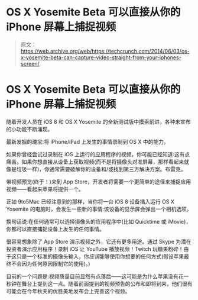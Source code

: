 # OS X Yosemite Beta 可以直接从你的 iPhone 屏幕上捕捉视频

> 原文：<https://web.archive.org/web/https://techcrunch.com/2014/06/03/os-x-yosemite-beta-can-capture-video-straight-from-your-iphones-screen/>

# OS X Yosemite Beta 可以直接从你的 iPhone 屏幕上捕捉视频

随着开发人员在 iOS 8 和 OS X Yosemite 的全新测试版中摸索前进，各种未宣布的小功能不断涌现。

最新发掘的瑰宝:将 iPhone/iPad 上发生的事情录制到 OS X 中的能力。

如果你曾经尝试过录制在 iOS 上运行的应用程序的视频，你可能已经知道:这有点痛苦。如果你想直接从设备上获取视频(而不是将摄像头对准屏幕，那样看起来就像是垃圾一样)，你通常需要破解你的设备和/或找到第三方解决方案。布雷克。

带视频预览(终于！)来到 App Store，开发者将需要一个更简单的途径来捕捉应用视频——看起来苹果将提供一个。

正如 9to5Mac 已经注意到的那样，当你将一台 iOS 8 设备插入运行 OS X Yosemite 的电脑时，会发生一些新的事情:该设备的显示屏会弹出一个相机选项。

换句话说:在任何通常可以选择摄像头的应用程序中(比如 Quicktime 或 iMovie)，你都可以直接捕捉设备上发生的任何事情。

很容易想象除了 App Store 演示视频之外，它还有更多用途。通过 Skype 为潜在投资者演示应用程序！录制 iOS 让 YouTube 播放视频！Twitch 玩糖果粉碎！由于这只是一个标准的摄像头输入，你*应该*能够使用你想要的任何方式(假设苹果最终不会因为任何原因限制它的使用)。)

目前的一个问题是:视频质量目前显然有点落后——这可能是为什么苹果没有花一秒钟在舞台上提到这一点。随着前面提到的视频预告的公布和即将到来，他们很有可能会在今年秋天的优胜美地发布会上完善这个视频。